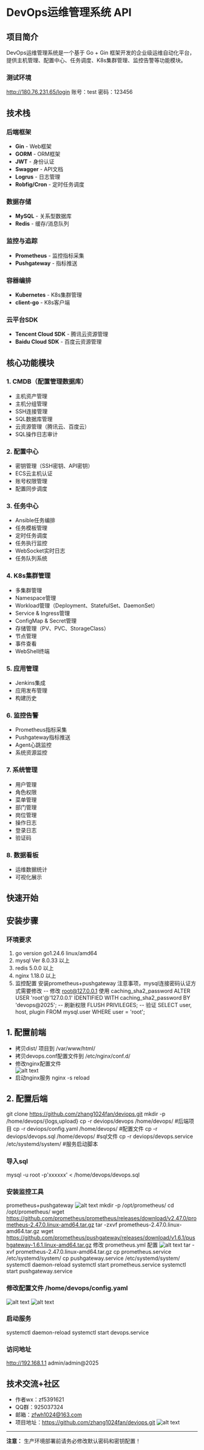 # DevOps运维管理系统 API

## 项目简介

DevOps运维管理系统是一个基于 Go + Gin 框架开发的企业级运维自动化平台，提供主机管理、配置中心、任务调度、K8s集群管理、监控告警等功能模块。

### 测试环境
http://180.76.231.65/login
账号：test
密码：123456

## 技术栈

### 后端框架
- **Gin** - Web框架
- **GORM** - ORM框架
- **JWT** - 身份认证
- **Swagger** - API文档
- **Logrus** - 日志管理
- **Robfig/Cron** - 定时任务调度

### 数据存储
- **MySQL** - 关系型数据库
- **Redis** - 缓存/消息队列

### 监控与追踪
- **Prometheus** - 监控指标采集
- **Pushgateway** - 指标推送

### 容器编排
- **Kubernetes** - K8s集群管理
- **client-go** - K8s客户端

### 云平台SDK
- **Tencent Cloud SDK** - 腾讯云资源管理
- **Baidu Cloud SDK** - 百度云资源管理

## 核心功能模块

### 1. CMDB（配置管理数据库）
- 主机资产管理
- 主机分组管理
- SSH连接管理
- SQL数据库管理
- 云资源管理（腾讯云、百度云）
- SQL操作日志审计

### 2. 配置中心
- 密钥管理（SSH密钥、API密钥）
- ECS云主机认证
- 账号权限管理
- 配置同步调度

### 3. 任务中心
- Ansible任务编排
- 任务模板管理
- 定时任务调度
- 任务执行监控
- WebSocket实时日志
- 任务队列系统

### 4. K8s集群管理
- 多集群管理
- Namespace管理
- Workload管理（Deployment、StatefulSet、DaemonSet）
- Service & Ingress管理
- ConfigMap & Secret管理
- 存储管理（PV、PVC、StorageClass）
- 节点管理
- 事件查看
- WebShell终端

### 5. 应用管理
- Jenkins集成
- 应用发布管理
- 构建历史

### 6. 监控告警
- Prometheus指标采集
- Pushgateway指标推送
- Agent心跳监控
- 系统资源监控

### 7. 系统管理
- 用户管理
- 角色权限
- 菜单管理
- 部门管理
- 岗位管理
- 操作日志
- 登录日志
- 验证码

### 8. 数据看板
- 运维数据统计
- 可视化展示

## 快速开始

## 安装步骤
### 环境要求
1. go version go1.24.6 linux/amd64
2. mysql Ver 8.0.33 以上
3. redis 5.0.0 以上
4. nginx 1.18.0 以上
5. 监控配置 安装prometheus+pushgateway 
注意事项，mysql连接密码认证方式需要修改
-- 修改 root@127.0.0.1 使用 caching_sha2_password
ALTER USER 'root'@'127.0.0.1' IDENTIFIED WITH caching_sha2_password BY 'devops@2025';
-- 刷新权限
FLUSH PRIVILEGES;
-- 验证
SELECT user, host, plugin FROM mysql.user WHERE user = 'root';


## 1. 配置前端
* 拷贝dist/               项目到 /var/www/html/
* 拷贝devops.conf配置文件到  /etc/nginx/conf.d/ 
* 修改nginx配置文件  
![alt text](image.png)
* 启动nginx服务
nginx -s reload
## 2. 配置后端
git clone https://github.com/zhang1024fan/deviops.git
mkdir -p /home/devops/{logs,upload}
cp -r deviops/devops          /home/devops/   #后端项目
cp -r deviops/config.yaml     /home/devops/   #配置文件
cp -r deviops/devops.sql      /home/devops/   #sql文件
cp -r deviops/devops.service  /etc/systemd/system/  #服务启动脚本
### 导入sql 
mysql -u root -p'xxxxxx'   < /home/devops/devops.sql
### 安装监控工具
prometheus+pushgateway 
![alt text](image-4.png)
mkdir -p /opt/prometheus/
cd /opt/prometheus/
wget https://github.com/prometheus/prometheus/releases/download/v2.47.0/prometheus-2.47.0.linux-amd64.tar.gz
tar -zxvf prometheus-2.47.0.linux-amd64.tar.gz
wget https://github.com/prometheus/pushgateway/releases/download/v1.6.1/pushgateway-1.6.1.linux-amd64.tar.gz
修改 prometheus.yml 配置
![alt text](image-5.png)
tar -xvf prometheus-2.47.0.linux-amd64.tar.gz
cp prometheus.service  /etc/systemd/system/
cp pushgateway.service  /etc/systemd/system/
systemctl daemon-reload
systemctl start prometheus.service
systemctl start pushgateway.service
### 修改配置文件  /home/devops/config.yaml
![alt text](image-1.png)
![alt text](image-2.png)

### 启动服务
systemctl daemon-reload
systemctl start devops.service

###  访问地址
http://192.168.1.1
admin/admin@2025

## 技术交流+社区
- 作者wx：zf5391621
- QQ群：925037324
- 邮箱：zfwh1024@163.com
- 项目地址：https://github.com/zhang1024fan/deviops.git
![alt text](image-3.png)
---

**注意：** 生产环境部署前请务必修改默认密码和密钥配置！
